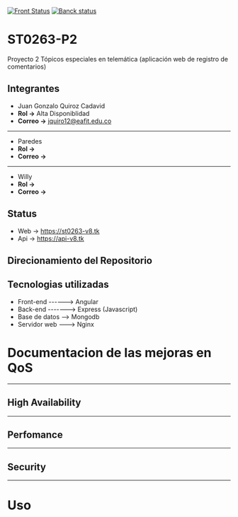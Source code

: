 
[![Front Status](https://img.shields.io/badge/FrontStatus-Online-green)](https://st0263-v8.tk)
[![ Banck status](https://img.shields.io/badge/ApiStatus-Online-green)](https://api-v8.tk)


# ST0263-P2
Proyecto 2 Tópicos especiales en telemática (aplicación web de registro de comentarios)

## Integrantes

* Juan Gonzalo Quiroz Cadavid
* **Rol ->** Alta Disponiblidad
* **Correo ->** jquiro12@eafit.edu.co

----

* Paredes
* **Rol ->** 
* **Correo ->** 
----

* Willy
* **Rol ->** 
* **Correo ->** 

## Status

* Web -> https://st0263-v8.tk
* Api -> https://api-v8.tk

## Direcionamiento del Repositorio


## Tecnologias utilizadas
* Front-end ------> Angular
* Back-end -------> Express (Javascript)
* Base de datos --> Mongodb
* Servidor web ---> Nginx

# Documentacion de las mejoras en QoS
----
## High Availability

----
## Perfomance

----
## Security

----
# Uso

